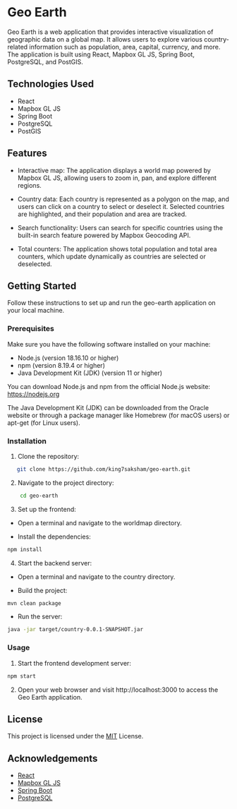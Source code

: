 # Geo Earth

Geo Earth is a web application that provides interactive visualization of geographic data on a global map. It allows users to explore various country-related information such as population, area, capital, currency, and more. The application is built using React, Mapbox GL JS, Spring Boot, PostgreSQL, and PostGIS.

## Technologies Used

- React
- Mapbox GL JS
- Spring Boot
- PostgreSQL
- PostGIS

## Features

- Interactive map: The application displays a world map powered by Mapbox GL JS, allowing users to zoom in, pan, and explore different regions.

- Country data: Each country is represented as a polygon on the map, and users can click on a country to select or deselect it. Selected countries are highlighted, and their population and area are tracked.

- Search functionality: Users can search for specific countries using the built-in search feature powered by Mapbox Geocoding API.

- Total counters: The application shows total population and total area counters, which update dynamically as countries are selected or deselected.

## Getting Started

Follow these instructions to set up and run the geo-earth application on your local machine.

### Prerequisites

Make sure you have the following software installed on your machine:

- Node.js (version 18.16.10 or higher)
- npm (version 8.19.4 or higher)
- Java Development Kit (JDK) (version 11 or higher)

You can download Node.js and npm from the official Node.js website: https://nodejs.org

The Java Development Kit (JDK) can be downloaded from the Oracle website or through a package manager like Homebrew (for macOS users) or apt-get (for Linux users).

### Installation

1. Clone the repository:

```bash
   git clone https://github.com/king7saksham/geo-earth.git
```

2. Navigate to the project directory:

```bash
    cd geo-earth
```

3. Set up the frontend:

- Open a terminal and navigate to the worldmap directory.

- Install the dependencies:

```bash
npm install
```

4. Start the backend server:

- Open a terminal and navigate to the country directory.

- Build the project:

```bash
mvn clean package
```

- Run the server:

```bash
java -jar target/country-0.0.1-SNAPSHOT.jar
```

### Usage

1. Start the frontend development server:

```bash
npm start
```
2. Open your web browser and visit http://localhost:3000 to access the Geo Earth application.

## License
This project is licensed under the [MIT](https://choosealicense.com/licenses/mit/) License.

## Acknowledgements
- [React](https://react.dev/)
- [Mapbox GL JS](https://docs.mapbox.com/mapbox-gl-js/api/)
- [Spring Boot](https://spring.io/projects/spring-boot)
- [PostgreSQL](https://www.postgresql.org/)